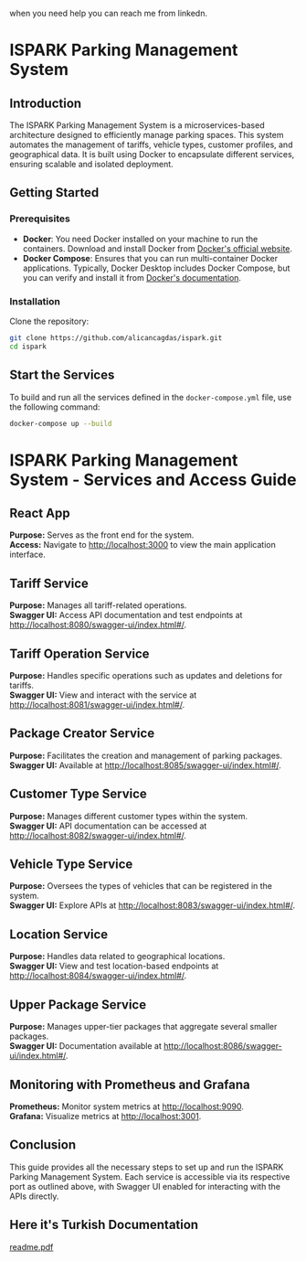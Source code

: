 when you need help you can reach me from linkedn.

# ISPARK Parking Management System

## Introduction

The ISPARK Parking Management System is a microservices-based architecture designed to efficiently manage parking spaces. This system automates the management of tariffs, vehicle types, customer profiles, and geographical data. It is built using Docker to encapsulate different services, ensuring scalable and isolated deployment.

## Getting Started

### Prerequisites

- **Docker**: You need Docker installed on your machine to run the containers. Download and install Docker from [Docker's official website](https://www.docker.com/get-started).
- **Docker Compose**: Ensures that you can run multi-container Docker applications. Typically, Docker Desktop includes Docker Compose, but you can verify and install it from [Docker's documentation](https://docs.docker.com/compose/install/).

### Installation

Clone the repository:

```bash
git clone https://github.com/alicancagdas/ispark.git
cd ispark
```



## Start the Services

To build and run all the services defined in the `docker-compose.yml` file, use the following command:

```bash
docker-compose up --build
```

# ISPARK Parking Management System - Services and Access Guide

## React App
**Purpose:** Serves as the front end for the system.  
**Access:** Navigate to [http://localhost:3000](http://localhost:3000) to view the main application interface.

## Tariff Service
**Purpose:** Manages all tariff-related operations.  
**Swagger UI:** Access API documentation and test endpoints at [http://localhost:8080/swagger-ui/index.html#/](http://localhost:8080/swagger-ui/index.html#/).

## Tariff Operation Service
**Purpose:** Handles specific operations such as updates and deletions for tariffs.  
**Swagger UI:** View and interact with the service at [http://localhost:8081/swagger-ui/index.html#/](http://localhost:8081/swagger-ui/index.html#/).

## Package Creator Service
**Purpose:** Facilitates the creation and management of parking packages.  
**Swagger UI:** Available at [http://localhost:8085/swagger-ui/index.html#/](http://localhost:8085/swagger-ui/index.html#/).

## Customer Type Service
**Purpose:** Manages different customer types within the system.  
**Swagger UI:** API documentation can be accessed at [http://localhost:8082/swagger-ui/index.html#/](http://localhost:8082/swagger-ui/index.html#/).

## Vehicle Type Service
**Purpose:** Oversees the types of vehicles that can be registered in the system.  
**Swagger UI:** Explore APIs at [http://localhost:8083/swagger-ui/index.html#/](http://localhost:8083/swagger-ui/index.html#/).

## Location Service
**Purpose:** Handles data related to geographical locations.  
**Swagger UI:** View and test location-based endpoints at [http://localhost:8084/swagger-ui/index.html#/](http://localhost:8084/swagger-ui/index.html#/).

## Upper Package Service
**Purpose:** Manages upper-tier packages that aggregate several smaller packages.  
**Swagger UI:** Documentation available at [http://localhost:8086/swagger-ui/index.html#/](http://localhost:8086/swagger-ui/index.html#/).

## Monitoring with Prometheus and Grafana
**Prometheus:** Monitor system metrics at [http://localhost:9090](http://localhost:9090).  
**Grafana:** Visualize metrics at [http://localhost:3001](http://localhost:3001).

## Conclusion
This guide provides all the necessary steps to set up and run the ISPARK Parking Management System. Each service is accessible via its respective port as outlined above, with Swagger UI enabled for interacting with the APIs directly.



## Here it's Turkish Documentation

[readme.pdf](https://github.com/user-attachments/files/17084478/readme.pdf)
